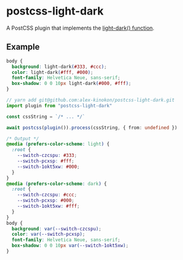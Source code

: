 # postcss-light-dark

A PostCSS plugin that implements the [light-dark() function](https://www.bram.us/2023/10/09/the-future-of-css-easy-light-dark-mode-color-switching-with-light-dark/).

## Example

```css
body {
  background: light-dark(#333, #ccc);
  color: light-dark(#fff, #000);
  font-family: Helvetica Neue, sans-serif;
  box-shadow: 0 0 10px light-dark(#000, #fff);
}
```

```ts
// yarn add git@github.com:alex-kinokon/postcss-light-dark.git
import plugin from "postcss-light-dark"

const cssString = `/* ... */`

await postcss(plugin()).process(cssString, { from: undefined })
```

```css
/* Output */
@media (prefers-color-scheme: light) {
  :root {
    --switch-czcspu: #333;
    --switch-pcxsp: #fff;
    --switch-1okt5xw: #000;
  }
}
@media (prefers-color-scheme: dark) {
  :root {
    --switch-czcspu: #ccc;
    --switch-pcxsp: #000;
    --switch-1okt5xw: #fff;
  }
}
body {
  background: var(--switch-czcspu);
  color: var(--switch-pcxsp);
  font-family: Helvetica Neue, sans-serif;
  box-shadow: 0 0 10px var(--switch-1okt5xw);
}
```
